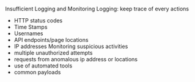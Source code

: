 Insufficient Logging and Monitoring
Logging: keep trace of every actions
- HTTP status codes
- Time Stamps
- Usernames
- API endpoints/page locations
- IP addresses
Monitoring suspicious activities
- multiple unauthorized attempts
- requests from anomalous ip address or locations
- use of automated tools
- common payloads
